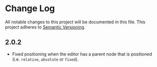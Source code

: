 # Change Log

All notable changes to this project will be documented in this file.
This project adheres to [Semantic Versioning](http://semver.org/).

## 2.0.2

- Fixed positioning when the editor has a parent node that is positioned (i.e. `relative`, `absolute` or `fixed`).
